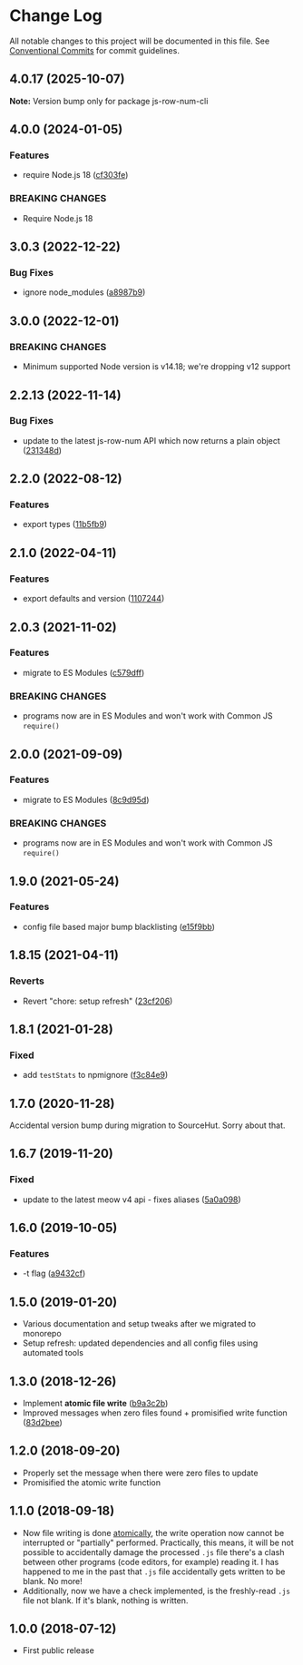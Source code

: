 # Change Log

All notable changes to this project will be documented in this file.
See [Conventional Commits](https://conventionalcommits.org) for commit guidelines.

## 4.0.17 (2025-10-07)

**Note:** Version bump only for package js-row-num-cli

## 4.0.0 (2024-01-05)

### Features

- require Node.js 18 ([cf303fe](https://github.com/codsen/codsen/commit/cf303fe06e224f07b21bb59483a7087bd648f4f5))

### BREAKING CHANGES

- Require Node.js 18

## 3.0.3 (2022-12-22)

### Bug Fixes

- ignore node_modules ([a8987b9](https://github.com/codsen/codsen/commit/a8987b96a7db25b0b618f66907541e9e59625e77))

## 3.0.0 (2022-12-01)

### BREAKING CHANGES

- Minimum supported Node version is v14.18; we're dropping v12 support

## 2.2.13 (2022-11-14)

### Bug Fixes

- update to the latest js-row-num API which now returns a plain object ([231348d](https://github.com/codsen/codsen/commit/231348d93988ace923dd9d663a7c084183e6b203))

## 2.2.0 (2022-08-12)

### Features

- export types ([11b5fb9](https://github.com/codsen/codsen/commit/11b5fb936ce20e0a77c3a09806773e1cd7695c50))

## 2.1.0 (2022-04-11)

### Features

- export defaults and version ([1107244](https://github.com/codsen/codsen/commit/1107244b45eff96ac1fc4ab992031ede0d10ba8c))

## 2.0.3 (2021-11-02)

### Features

- migrate to ES Modules ([c579dff](https://github.com/codsen/codsen/commit/c579dff3b23205e383035ca10ddcec671e35d0fe))

### BREAKING CHANGES

- programs now are in ES Modules and won't work with Common JS `require()`

## 2.0.0 (2021-09-09)

### Features

- migrate to ES Modules ([8c9d95d](https://github.com/codsen/codsen/commit/8c9d95d5dea0b769c2f070397141918a4893d575))

### BREAKING CHANGES

- programs now are in ES Modules and won't work with Common JS `require()`

## 1.9.0 (2021-05-24)

### Features

- config file based major bump blacklisting ([e15f9bb](https://github.com/codsen/codsen/commit/e15f9bba1c4fd5f847ac28b3f38fa6ee633f5dca))

## 1.8.15 (2021-04-11)

### Reverts

- Revert "chore: setup refresh" ([23cf206](https://github.com/codsen/codsen/commit/23cf206970a087ff0fa04e61f94d919f59ab3881))

## 1.8.1 (2021-01-28)

### Fixed

- add `testStats` to npmignore ([f3c84e9](https://github.com/codsen/codsen/commit/f3c84e95afc5514214312f913692d85b2e12eb29))

## 1.7.0 (2020-11-28)

Accidental version bump during migration to SourceHut. Sorry about that.

## 1.6.7 (2019-11-20)

### Fixed

- update to the latest meow v4 api - fixes aliases ([5a0a098](https://gitlab.com/codsen/codsen/commit/5a0a098a3dd372f6147750d161f4fea7f1f81ef4))

## 1.6.0 (2019-10-05)

### Features

- -t flag ([a9432cf](https://gitlab.com/codsen/codsen/commit/a9432cf))

## 1.5.0 (2019-01-20)

- Various documentation and setup tweaks after we migrated to monorepo
- Setup refresh: updated dependencies and all config files using automated tools

## 1.3.0 (2018-12-26)

- Implement **atomic file write** ([b9a3c2b](https://gitlab.com/codsen/codsen/tree/master/packages/js-row-num-cli/commits/b9a3c2b))
- Improved messages when zero files found + promisified write function ([83d2bee](https://gitlab.com/codsen/codsen/tree/master/packages/js-row-num-cli/commits/83d2bee))

## 1.2.0 (2018-09-20)

- Properly set the message when there were zero files to update
- Promisified the atomic write function

## 1.1.0 (2018-09-18)

- Now file writing is done [atomically](https://github.com/npm/write-file-atomic), the write operation now cannot be interrupted or "partially" performed. Practically, this means, it will be not possible to accidentally damage the processed `.js` file there's a clash between other programs (code editors, for example) reading it. I has happened to me in the past that `.js` file accidentally gets written to be blank. No more!
- Additionally, now we have a check implemented, is the freshly-read `.js` file not blank. If it's blank, nothing is written.

## 1.0.0 (2018-07-12)

- First public release
